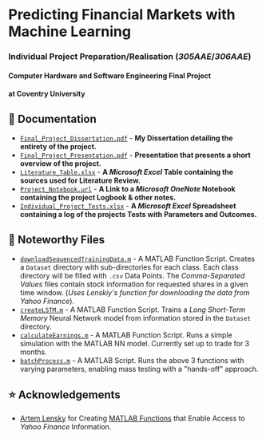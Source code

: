 # Predicting Financial Markets with Machine Learning

### Individual Project Preparation/Realisation (*305AAE*/*306AAE*)

#### Computer Hardware and Software Engineering Final Project

#### at Coventry University

## 📄 Documentation

- [`Final_Project_Dissertation.pdf`](/Final_Project_Dissertation.pdf) - **My Dissertation detailing the entirety of the project.**
- [`Final_Project_Presentation.pdf`](/Final_Project_Presentation.pdf) - **Presentation that presents a short overview of the project.**
- [`Literature_Table.xlsx`](/Additional%20Documentation/Literature_Table.xlsx) - **A *Microsoft Excel* Table containing the sources used for Literature Review.**
- [`Project_Notebook.url`](/Additional%20Documentation/Project_Notebook.url) - **A Link to a *Microsoft OneNote* Notebook containing the project Logbook & other notes.**
- [`Individual_Project_Tests.xlsx`](/Additional%20Documentation/Individual_Project_Tests.xlsx) - **A *Microsoft Excel* Spreadsheet containing a log of the projects Tests with Parameters and Outcomes.**

## 📌 Noteworthy Files

- [`downloadSequencedTrainingData.m`](/Project%20Scripts/downloadSequencedTrainingData.m) - A MATLAB Function Script. Creates a `Dataset` directory with sub-directories for each class. Each class directory will be filled with `.csv` Data Points. The *Comma-Separated Values* files contain stock information for requested shares in a given time window. (*Uses Lenskiy's function for downloading the data from Yahoo Finance*).
- [`createLSTM.m`](/Project%20Scripts/createLSTM.m) - A MATLAB Function Script. Trains a *Long Short-Term Memory* Neural Network model from information stored in the `Dataset` directory.
- [`calculateEarnings.m`](/Project%20Scripts/calculateEarnings.m) - A MATLAB Function Script. Runs a simple simulation with the MATLAB NN model. Currently set up to trade for 3 months.
- [`batchProcess.m`](/Project%20Scripts/batchProcess.m) - A MATLAB Script. Runs the above 3 functions with varying parameters, enabling mass testing with a "hands-off" approach.


## ⭐️ Acknowledgements

- [Artem Lensky](https://github.com/Lenskiy) for Creating [MATLAB Functions](https://github.com/Lenskiy/Yahoo-Quandl-Market-Data-Donwloader) that Enable Access to *Yahoo Finance* Information.

